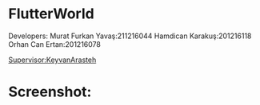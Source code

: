# FlutterWorld

Developers:
Murat Furkan Yavaş:211216044
Hamdican Karakuş:201216118
Orhan Can Ertan:201216078

[Supervisor:KeyvanArasteh](https://github.com/keyvanarasteh/)


# Screenshot:
